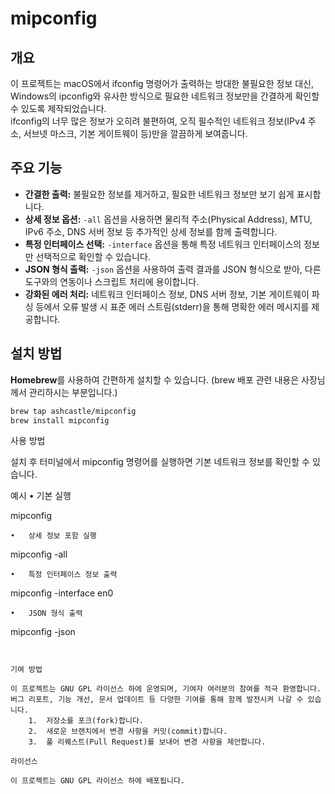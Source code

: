 # mipconfig

## 개요
이 프로젝트는 macOS에서 ifconfig 명령어가 출력하는 방대한 불필요한 정보 대신, Windows의 ipconfig와 유사한 방식으로 필요한 네트워크 정보만을 간결하게 확인할 수 있도록 제작되었습니다.  
ifconfig의 너무 많은 정보가 오히려 불편하여, 오직 필수적인 네트워크 정보(IPv4 주소, 서브넷 마스크, 기본 게이트웨이 등)만을 깔끔하게 보여줍니다.

## 주요 기능
- **간결한 출력:** 불필요한 정보를 제거하고, 필요한 네트워크 정보만 보기 쉽게 표시합니다.
- **상세 정보 옵션:** `-all` 옵션을 사용하면 물리적 주소(Physical Address), MTU, IPv6 주소, DNS 서버 정보 등 추가적인 상세 정보를 함께 출력합니다.
- **특정 인터페이스 선택:** `-interface` 옵션을 통해 특정 네트워크 인터페이스의 정보만 선택적으로 확인할 수 있습니다.
- **JSON 형식 출력:** `-json` 옵션을 사용하여 출력 결과를 JSON 형식으로 받아, 다른 도구와의 연동이나 스크립트 처리에 용이합니다.
- **강화된 에러 처리:** 네트워크 인터페이스 정보, DNS 서버 정보, 기본 게이트웨이 파싱 등에서 오류 발생 시 표준 에러 스트림(stderr)을 통해 명확한 에러 메시지를 제공합니다.

## 설치 방법
**Homebrew**를 사용하여 간편하게 설치할 수 있습니다. (brew 배포 관련 내용은 사장님께서 관리하시는 부분입니다.)

```bash
brew tap ashcastle/mipconfig
brew install mipconfig
```
사용 방법

설치 후 터미널에서 mipconfig 명령어를 실행하면 기본 네트워크 정보를 확인할 수 있습니다.

예시
	•	기본 실행

mipconfig


	•	상세 정보 포함 실행

mipconfig -all


	•	특정 인터페이스 정보 출력

mipconfig -interface en0


	•	JSON 형식 출력

mipconfig -json
```


기여 방법

이 프로젝트는 GNU GPL 라이선스 하에 운영되며, 기여자 여러분의 참여를 적극 환영합니다.
버그 리포트, 기능 개선, 문서 업데이트 등 다양한 기여를 통해 함께 발전시켜 나갈 수 있습니다.
	1.	저장소를 포크(fork)합니다.
	2.	새로운 브랜치에서 변경 사항을 커밋(commit)합니다.
	3.	풀 리퀘스트(Pull Request)를 보내어 변경 사항을 제안합니다.

라이선스

이 프로젝트는 GNU GPL 라이선스 하에 배포됩니다.
